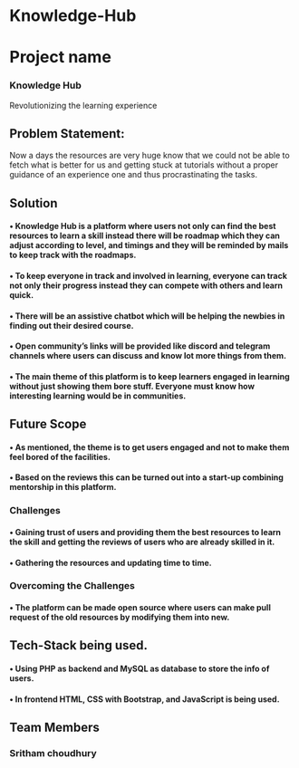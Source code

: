 # Knowledge-Hub
# Project name
### Knowledge Hub
Revolutionizing the learning experience 
## Problem Statement:
Now a days the resources are very huge know that we could not be able to fetch what is better for us and getting stuck at tutorials without a proper guidance of an experience one and thus procrastinating the tasks.
## Solution
#### •	Knowledge Hub is a platform where users not only can find the best resources to learn a skill instead there will be roadmap which they can adjust according to level, and timings and they will be reminded by mails to keep track with the roadmaps.
#### •	To keep everyone in track and involved in learning, everyone can track not only their progress instead they can compete with others and learn quick.
#### •	There will be an assistive chatbot which will be helping the newbies in finding out their desired course.
#### •	Open community’s links will be provided like discord and telegram channels where users can discuss and know lot more things from them.
#### •	The main theme of this platform is to keep learners engaged in learning without just showing them bore stuff. Everyone must know how interesting learning would be in communities.
## Future Scope
#### •	As mentioned, the theme is to get users engaged and not to make them feel bored of the facilities.
#### •	Based on the reviews this can be turned out into a start-up combining mentorship in this platform.
### Challenges

#### •	Gaining trust of users and providing them the best resources to learn the skill and getting the reviews of users who are already skilled in it.
#### •	Gathering the resources and updating time to time.
### Overcoming the Challenges
#### •	The platform can be made open source where users can make pull request of the old resources by modifying them into new.
## Tech-Stack being used.
#### •	Using PHP as backend and MySQL as database to store the info of users.
#### •	In frontend HTML, CSS with Bootstrap, and JavaScript is being used.


## Team Members
### Sritham choudhury
